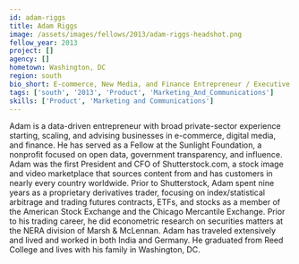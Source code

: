 ```yaml
---
id: adam-riggs
title: Adam Riggs
image: /assets/images/fellows/2013/adam-riggs-headshot.png
fellow_year: 2013
project: []
agency: []
hometown: Washington, DC
region: south
bio_short: E-commerce, New Media, and Finance Entrepreneur / Executive / Investor
tags: ['south', '2013', 'Product', 'Marketing_And_Communications']
skills: ['Product', 'Marketing and Communications']
---
```


Adam is a data-driven entrepreneur with broad private-sector experience starting, scaling, and advising businesses in e-commerce, digital media, and finance.  He has served as a Fellow at the Sunlight Foundation, a nonprofit focused on open data, government transparency, and influence. Adam was the first President and CFO of Shutterstock.com, a stock image and video marketplace that sources content from and has customers in nearly every country worldwide. Prior to Shutterstock, Adam spent nine years as a proprietary derivatives trader, focusing on index/statistical arbitrage and trading futures contracts, ETFs, and stocks as a member of the American Stock Exchange and the Chicago Mercantile Exchange.  Prior to his trading career, he did econometric research on securities matters at the NERA division of Marsh & McLennan.  Adam has traveled extensively and lived and worked in both India and Germany.  He graduated from Reed College and lives with his family in Washington, DC.
